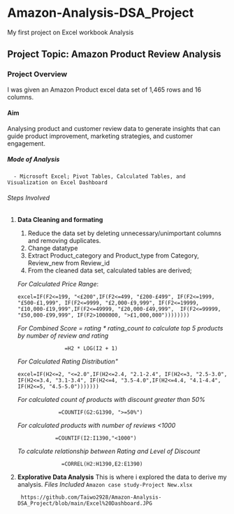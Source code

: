 # Amazon-Analysis-DSA_Project
My first project on Excel workbook Analysis

 ## Project Topic: Amazon Product Review Analysis
 ### Project Overview
 I was given an Amazon Product excel data set of 1,465 rows and 16 columns.
 #### Aim 
 Analysing product and customer review data to generate insights that can guide product improvement, marketing strategies, and customer engagement.
 
 ##### Mode of Analysis
      - Microsoft Excel; Pivot Tables, Calculated Tables, and Visualization on Excel Dashboard
 ###### Steps Involved
  1. **Data Cleaning and formating**
      1. Reduce the data set by deleting unnecessary/unimportant columns and removing duplicates.
      2. Change datatype
      3. Extract Product_category and Product_type from Category, Review_new from Review_id
      4. From the cleaned data set, calculated tables are derived;

       *For Calculated Price Range*:
             <pre>
            ```excel=IF(F2<=199, "<£200",IF(F2<=499, "£200-£499",
             IF(F2<=1999, "£500-£1,999", IF(F2<=9999, "£2,000-£9,999",
             IF(F2<=19999, "£10,000-£19,999",IF(F2<=49999, "£20,000-£49,999", 
             IF(F2<=99999, "£50,000-£99,999", IF(F2>1000000, ">£1,000,000")))))))) ```
         </pre>

        *For Combined Score = rating * rating_count to calculate top 5 products by number of review and rating*

                        =H2 * LOG(I2 + 1) 

        *For Calculated Rating Distribution"*
                <pre>
                ``` excel=IF(H2<=2, "<=2.0",IF(H2<=2.4, "2.1-2.4",
                    IF(H2<=3, "2.5-3.0", IF(H2<=3.4, "3.1-3.4",
                    IF(H2<=4, "3.5-4.0",IF(H2<=4.4, "4.1-4.4", IF(H2<=5, "4.5-5.0"))))))) ```
                </pre>
                
        *For calculated count of products with discount greater than 50%*

                      =COUNTIF(G2:G1390, ">=50%")
     
        *For calculated products with number of reviews <1000*

                     =COUNTIF(I2:I1390,"<1000")

        *To calculate relationship between Rating and Level of Discount*

                       =CORREL(H2:H1390,E2:E1390)
     
   2. **Explorative Data Analysis**
          This is where i explored the data to derive my analysis.
          *Files Included*
           `Amazon case study-Project New.xlsx`
      
           https://github.com/Taiwo2928/Amazon-Analysis-DSA_Project/blob/main/Excel%20Dashboard.JPG
      
      
      
  
      

          

      
          
      
